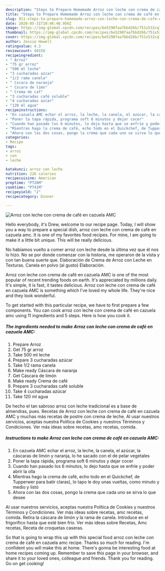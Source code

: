 ```yaml
---
description: "Steps to Prepare Homemade Arroz con leche con crema de café en cazuela AMC"
title: "Steps to Prepare Homemade Arroz con leche con crema de café en cazuela AMC"
slug: 911-steps-to-prepare-homemade-arroz-con-leche-con-crema-de-cafe-en-cazuela-amc
date: 2020-05-31T10:46:40.956Z
image: https://img-global.cpcdn.com/recipes/be5298faa7bbd26b/751x532cq70/arroz-con-leche-con-crema-de-cafe-en-cazuela-amc-foto-principal.jpg
thumbnail: https://img-global.cpcdn.com/recipes/be5298faa7bbd26b/751x532cq70/arroz-con-leche-con-crema-de-cafe-en-cazuela-amc-foto-principal.jpg
cover: https://img-global.cpcdn.com/recipes/be5298faa7bbd26b/751x532cq70/arroz-con-leche-con-crema-de-cafe-en-cazuela-amc-foto-principal.jpg
author: Jessie Howell
ratingvalue: 4.3
reviewcount: 40158
recipeingredient:
- " Arroz"
- "75 gr arroz"
- "500 ml leche"
- "3 cucharadas azcar"
- "1/2 rama canela"
- " Cscara de naranja"
- " Cscara de limn"
- " Crema de caf"
- "3 cucharadas café soluble"
- "4 cucharadas azcar"
- "120 ml agua"
recipeinstructions:
- "En cazuela AMC echar el arroz, la leche, la canela, el azúcar, la cáscaras de limón y naranja, lo he sacado con el de pelar vegetales"
- "Poner la tapa rápida, programa soft 6 minutos y dejar cocer"
- "Cuando han pasado los 6 minutos, lo dejo hasta que se enfríe y poder abrir la olla"
- "Mientras hago la crema de café, echo todo en el Quickchef, de Tupperwer para batir claras), lo tapo le doy unas vueltas, como minuto y medio y listó"
- "Ahora con las dos cosas, pongo la crema que cada uno se sirva lo que desee"
categories:
- Recipe
tags:
- arroz
- con
- leche

katakunci: arroz con leche 
nutrition: 226 calories
recipecuisine: American
preptime: "PT26M"
cooktime: "PT41M"
recipeyield: "2"
recipecategory: Dinner

---
```



![Arroz con leche con crema de café en cazuela AMC](https://img-global.cpcdn.com/recipes/be5298faa7bbd26b/751x532cq70/arroz-con-leche-con-crema-de-cafe-en-cazuela-amc-foto-principal.jpg)

Hello everybody, it's Drew, welcome to our recipe page. Today, I will show you a way to prepare a special dish, arroz con leche con crema de café en cazuela amc. It is one of my favorites food recipes. For mine, I am going to make it a little bit unique. This will be really delicious.

No habíamos vuelto a comer arroz con leche desde la última vez que él nos lo hizo. No se por donde comenzar con la historia, me operaron de la vista y con tan buena suerte que. Elaboración de Crema de Arroz con Leche en Texturas. Canela en polvo (al gusto) Elaboración.

Arroz con leche con crema de café en cazuela AMC is one of the most popular of recent trending foods on earth. It's appreciated by millions daily. It's simple, it is fast, it tastes delicious. Arroz con leche con crema de café en cazuela AMC is something which I've loved my whole life. They're nice and they look wonderful.


To get started with this particular recipe, we have to first prepare a few components. You can cook arroz con leche con crema de café en cazuela amc using 11 ingredients and 5 steps. Here is how you cook it.

<!--inarticleads1-->

##### The ingredients needed to make Arroz con leche con crema de café en cazuela AMC:

1. Prepare  Arroz
1. Get 75 gr arroz
1. Take 500 ml leche
1. Prepare 3 cucharadas azúcar
1. Take 1/2 rama canela
1. Make ready  Cáscara de naranja
1. Get  Cáscara de limón
1. Make ready  Crema de café
1. Prepare 3 cucharadas café soluble
1. Take 4 cucharadas azúcar
1. Take 120 ml agua


De hecho el tan sabroso arroz con leche tradicional es a base de almendras, pues. Recetas de Arroz con leche con crema de café en cazuela AMC y muchas más recetas de postre con crema de leche. Al usar nuestros servicios, aceptas nuestra Política de Cookies y nuestros Términos y Condiciones. Ver más ideas sobre recetas, amc recetas, comida. 

<!--inarticleads2-->

##### Instructions to make Arroz con leche con crema de café en cazuela AMC:

1. En cazuela AMC echar el arroz, la leche, la canela, el azúcar, la cáscaras de limón y naranja, lo he sacado con el de pelar vegetales
1. Poner la tapa rápida, programa soft 6 minutos y dejar cocer
1. Cuando han pasado los 6 minutos, lo dejo hasta que se enfríe y poder abrir la olla
1. Mientras hago la crema de café, echo todo en el Quickchef, de Tupperwer para batir claras), lo tapo le doy unas vueltas, como minuto y medio y listó
1. Ahora con las dos cosas, pongo la crema que cada uno se sirva lo que desee


Al usar nuestros servicios, aceptas nuestra Política de Cookies y nuestros Términos y Condiciones. Ver más ideas sobre recetas, amc recetas, comida. Retira la cáscara de limón y la rama de canela. Introduce en el frigorífico hasta que esté bien frío. Ver más ideas sobre Recetas, Amc recetas, Receta de croquetas caseras. 

So that is going to wrap this up with this special food arroz con leche con crema de café en cazuela amc recipe. Thanks so much for reading. I'm confident you will make this at home. There's gonna be interesting food at home recipes coming up. Remember to save this page in your browser, and share it to your loved ones, colleague and friends. Thank you for reading. Go on get cooking!
